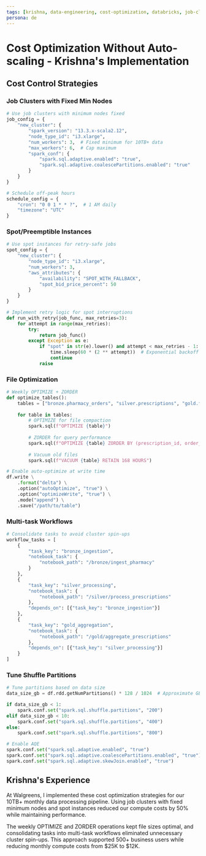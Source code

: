 ```yaml
---
tags: [krishna, data-engineering, cost-optimization, databricks, job-clusters, spot-instances]
persona: de
---
```


# Cost Optimization Without Auto-scaling - Krishna's Implementation

## Cost Control Strategies

### Job Clusters with Fixed Min Nodes
```python
# Use job clusters with minimum nodes fixed
job_config = {
    "new_cluster": {
        "spark_version": "13.3.x-scala2.12",
        "node_type_id": "i3.xlarge",
        "num_workers": 3,  # Fixed minimum for 10TB+ data
        "max_workers": 6,  # Cap maximum
        "spark_conf": {
            "spark.sql.adaptive.enabled": "true",
            "spark.sql.adaptive.coalescePartitions.enabled": "true"
        }
    }
}

# Schedule off-peak hours
schedule_config = {
    "cron": "0 0 1 * * ?",  # 1 AM daily
    "timezone": "UTC"
}
```

### Spot/Preemptible Instances
```python
# Use spot instances for retry-safe jobs
spot_config = {
    "new_cluster": {
        "node_type_id": "i3.xlarge",
        "num_workers": 3,
        "aws_attributes": {
            "availability": "SPOT_WITH_FALLBACK",
            "spot_bid_price_percent": 50
        }
    }
}

# Implement retry logic for spot interruptions
def run_with_retry(job_func, max_retries=3):
    for attempt in range(max_retries):
        try:
            return job_func()
        except Exception as e:
            if "spot" in str(e).lower() and attempt < max_retries - 1:
                time.sleep(60 * (2 ** attempt))  # Exponential backoff
                continue
            raise
```

### File Optimization
```python
# Weekly OPTIMIZE + ZORDER
def optimize_tables():
    tables = ["bronze.pharmacy_orders", "silver.prescriptions", "gold.fact_prescriptions"]
    
    for table in tables:
        # OPTIMIZE for file compaction
        spark.sql(f"OPTIMIZE {table}")
        
        # ZORDER for query performance
        spark.sql(f"OPTIMIZE {table} ZORDER BY (prescription_id, order_date)")
        
        # Vacuum old files
        spark.sql(f"VACUUM {table} RETAIN 168 HOURS")

# Enable auto-optimize at write time
df.write \
    .format("delta") \
    .option("autoOptimize", "true") \
    .option("optimizeWrite", "true") \
    .mode("append") \
    .save("/path/to/table")
```

### Multi-task Workflows
```python
# Consolidate tasks to avoid cluster spin-ups
workflow_tasks = [
    {
        "task_key": "bronze_ingestion",
        "notebook_task": {
            "notebook_path": "/bronze/ingest_pharmacy"
        }
    },
    {
        "task_key": "silver_processing",
        "notebook_task": {
            "notebook_path": "/silver/process_prescriptions"
        },
        "depends_on": [{"task_key": "bronze_ingestion"}]
    },
    {
        "task_key": "gold_aggregation",
        "notebook_task": {
            "notebook_path": "/gold/aggregate_prescriptions"
        },
        "depends_on": [{"task_key": "silver_processing"}]
    }
]
```

### Tune Shuffle Partitions
```python
# Tune partitions based on data size
data_size_gb = df.rdd.getNumPartitions() * 128 / 1024  # Approximate GB

if data_size_gb < 1:
    spark.conf.set("spark.sql.shuffle.partitions", "200")
elif data_size_gb < 10:
    spark.conf.set("spark.sql.shuffle.partitions", "400")
else:
    spark.conf.set("spark.sql.shuffle.partitions", "800")

# Enable AQE
spark.conf.set("spark.sql.adaptive.enabled", "true")
spark.conf.set("spark.sql.adaptive.coalescePartitions.enabled", "true")
spark.conf.set("spark.sql.adaptive.skewJoin.enabled", "true")
```

## Krishna's Experience

At Walgreens, I implemented these cost optimization strategies for our 10TB+ monthly data processing pipeline. Using job clusters with fixed minimum nodes and spot instances reduced our compute costs by 50% while maintaining performance.

The weekly OPTIMIZE and ZORDER operations kept file sizes optimal, and consolidating tasks into multi-task workflows eliminated unnecessary cluster spin-ups. This approach supported 500+ business users while reducing monthly compute costs from $25K to $12K.
